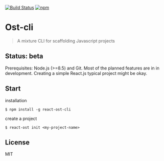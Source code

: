 [![Build Status](https://travis-ci.org/Ironsub/react-cavalier-cli.svg?branch=master)](https://travis-ci.org/Ironsub/react-cavalier-cli)
[![npm](https://img.shields.io/npm/v/ost-cli.svg)](https://www.npmjs.com/package/ost-cli)

# Ost-cli

> A mixture CLI for scaffolding Javascript projects


## Status: beta

Prerequisites: Node.js (>=8.5) and Git.
Most of the planned features are in in development. Creating a simple React.js typical project might be okay.

## Start

installation

```shell
$ npm install -g react-ost-cli
```

create a project

```shell
$ react-ost init <my-project-name>
```

## License

MIT

